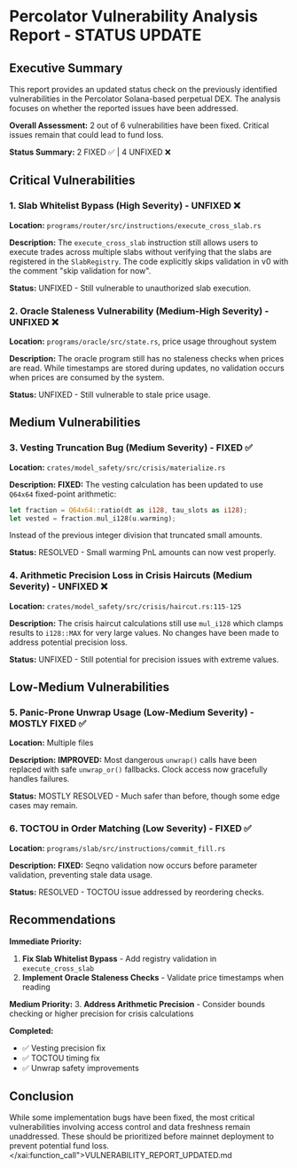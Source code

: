 # Percolator Vulnerability Analysis Report - STATUS UPDATE

## Executive Summary

This report provides an updated status check on the previously identified vulnerabilities in the Percolator Solana-based perpetual DEX. The analysis focuses on whether the reported issues have been addressed.

**Overall Assessment:** 2 out of 6 vulnerabilities have been fixed. Critical issues remain that could lead to fund loss.

**Status Summary:** 2 FIXED ✅ | 4 UNFIXED ❌

## Critical Vulnerabilities

### 1. Slab Whitelist Bypass (High Severity) - UNFIXED ❌
**Location:** `programs/router/src/instructions/execute_cross_slab.rs`

**Description:**
The `execute_cross_slab` instruction still allows users to execute trades across multiple slabs without verifying that the slabs are registered in the `SlabRegistry`. The code explicitly skips validation in v0 with the comment "skip validation for now".

**Status:** UNFIXED - Still vulnerable to unauthorized slab execution.

### 2. Oracle Staleness Vulnerability (Medium-High Severity) - UNFIXED ❌
**Location:** `programs/oracle/src/state.rs`, price usage throughout system

**Description:**
The oracle program still has no staleness checks when prices are read. While timestamps are stored during updates, no validation occurs when prices are consumed by the system.

**Status:** UNFIXED - Still vulnerable to stale price usage.

## Medium Vulnerabilities

### 3. Vesting Truncation Bug (Medium Severity) - FIXED ✅
**Location:** `crates/model_safety/src/crisis/materialize.rs`

**Description:**
**FIXED:** The vesting calculation has been updated to use `Q64x64` fixed-point arithmetic:

```rust
let fraction = Q64x64::ratio(dt as i128, tau_slots as i128);
let vested = fraction.mul_i128(u.warming);
```

Instead of the previous integer division that truncated small amounts.

**Status:** RESOLVED - Small warming PnL amounts can now vest properly.

### 4. Arithmetic Precision Loss in Crisis Haircuts (Medium Severity) - UNFIXED ❌
**Location:** `crates/model_safety/src/crisis/haircut.rs:115-125`

**Description:**
The crisis haircut calculations still use `mul_i128` which clamps results to `i128::MAX` for very large values. No changes have been made to address potential precision loss.

**Status:** UNFIXED - Still potential for precision issues with extreme values.

## Low-Medium Vulnerabilities

### 5. Panic-Prone Unwrap Usage (Low-Medium Severity) - MOSTLY FIXED ✅
**Location:** Multiple files

**Description:**
**IMPROVED:** Most dangerous `unwrap()` calls have been replaced with safe `unwrap_or()` fallbacks. Clock access now gracefully handles failures.

**Status:** MOSTLY RESOLVED - Much safer than before, though some edge cases may remain.

### 6. TOCTOU in Order Matching (Low Severity) - FIXED ✅
**Location:** `programs/slab/src/instructions/commit_fill.rs`

**Description:**
**FIXED:** Seqno validation now occurs before parameter validation, preventing stale data usage.

**Status:** RESOLVED - TOCTOU issue addressed by reordering checks.

## Recommendations

**Immediate Priority:**
1. **Fix Slab Whitelist Bypass** - Add registry validation in `execute_cross_slab`
2. **Implement Oracle Staleness Checks** - Validate price timestamps when reading

**Medium Priority:**
3. **Address Arithmetic Precision** - Consider bounds checking or higher precision for crisis calculations

**Completed:**
- ✅ Vesting precision fix
- ✅ TOCTOU timing fix
- ✅ Unwrap safety improvements

## Conclusion

While some implementation bugs have been fixed, the most critical vulnerabilities involving access control and data freshness remain unaddressed. These should be prioritized before mainnet deployment to prevent potential fund loss.</content>
</xai:function_call">VULNERABILITY_REPORT_UPDATED.md